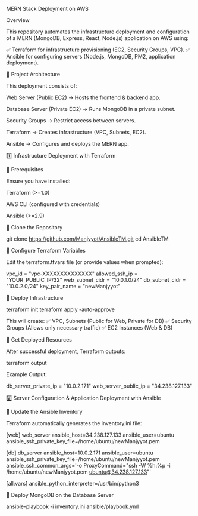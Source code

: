 MERN Stack Deployment on AWS

Overview

This repository automates the infrastructure deployment and configuration of a MERN (MongoDB, Express, React, Node.js) application on AWS using:

✅ Terraform for infrastructure provisioning (EC2, Security Groups, VPC).
✅ Ansible for configuring servers (Node.js, MongoDB, PM2, application deployment).

📌 Project Architecture

This deployment consists of:

Web Server (Public EC2) → Hosts the frontend & backend app.

Database Server (Private EC2) → Runs MongoDB in a private subnet.

Security Groups → Restrict access between servers.

Terraform → Creates infrastructure (VPC, Subnets, EC2).

Ansible → Configures and deploys the MERN app.

1️⃣ Infrastructure Deployment with Terraform

🔹 Prerequisites

Ensure you have installed:

Terraform (>=1.0)

AWS CLI (configured with credentials)

Ansible (>=2.9)

🔹 Clone the Repository

git clone https://github.com/Manjyyot/AnsibleTM.git
cd AnsibleTM

🔹 Configure Terraform Variables

Edit the terraform.tfvars file (or provide values when prompted):

vpc_id = "vpc-XXXXXXXXXXXXXX"
allowed_ssh_ip = "YOUR_PUBLIC_IP/32"
web_subnet_cidr = "10.0.1.0/24"
db_subnet_cidr = "10.0.2.0/24"
key_pair_name = "newManjyyot"

🔹 Deploy Infrastructure

terraform init
terraform apply -auto-approve

This will create:
✅ VPC, Subnets (Public for Web, Private for DB)
✅ Security Groups (Allows only necessary traffic)
✅ EC2 Instances (Web & DB)

🔹 Get Deployed Resources

After successful deployment, Terraform outputs:

terraform output

Example Output:

db_server_private_ip = "10.0.2.171"
web_server_public_ip = "34.238.127.133"

2️⃣ Server Configuration & Application Deployment with Ansible

🔹 Update the Ansible Inventory

Terraform automatically generates the inventory.ini file:

[web]
web_server ansible_host=34.238.127.133 ansible_user=ubuntu ansible_ssh_private_key_file=/home/ubuntu/newManjyyot.pem

[db]
db_server ansible_host=10.0.2.171 ansible_user=ubuntu ansible_ssh_private_key_file=/home/ubuntu/newManjyyot.pem ansible_ssh_common_args='-o ProxyCommand="ssh -W %h:%p -i /home/ubuntu/newManjyyot.pem ubuntu@34.238.127.133"'

[all:vars]
ansible_python_interpreter=/usr/bin/python3

🔹 Deploy MongoDB on the Database Server

ansible-playbook -i inventory.ini ansible/playbook.yml
